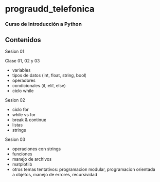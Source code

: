 # prograudd_telefonica
### Curso de Introducción a Python

## Contenidos


Sesion 01

Clase 01, 02 y 03

- variables
- tipos de datos (int, float, string, bool)
- operadores
- condicionales (if, elif, else)
- ciclo while

Sesion 02

- ciclo for
- while vs for
- break & continue
- listas
- strings


Sesion 03

- operaciones con strings
- funciones
- manejo de archivos
- matplotlib
- otros temas tentativos: programacion modular, programacion orientada a objetos, manejo de errores, recursividad

